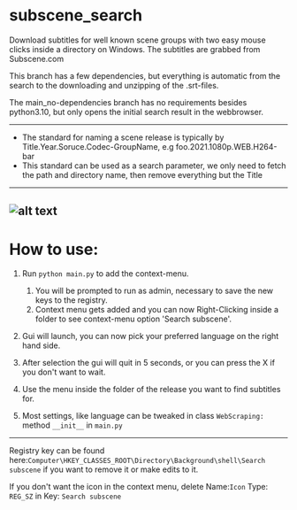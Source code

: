 # subscene_search
Download subtitles for well known scene groups with two easy mouse clicks inside a directory on Windows. The subtitles are grabbed from Subscene.com

<p>This branch has a few dependencies, but everything is automatic from the search to the downloading and unzipping of the .srt-files.
<p>The main_no-dependencies branch has no requirements besides python3.10, but only opens the initial search result in the webbrowser.

---


- The standard for naming a scene release is typically by Title.Year.Soruce.Codec-GroupName, e.g foo.2021.1080p.WEB.H264-bar
- This standard can be used as a search parameter, we only need to fetch the path and directory name, then remove everything but the Title


---
![alt text](https://github.com/vagabondHustler/Pykey_chatter/blob/main/resources/prtsc.png?raw=true)
---
# How to use:
1. Run ```python main.py``` to add the context-menu.
	1. You will be prompted to run as admin, necessary to save the new keys to the registry.
	2. Context menu gets added and you can now Right-Clicking inside a  folder to see context-menu option 'Search subscene'.
2. Gui will launch, you can now pick your preferred language on the right hand side.
  1. After selection the gui will quit in 5 seconds, or you can press the X if you don't want to wait.

3. Use the menu inside the folder of the release you want to find subtitles for.
  1. Most settings, like language can be tweaked in class ```WebScraping:``` method ```__init__``` in ```main.py```

---  
Registry key can be found here:```Computer\HKEY_CLASSES_ROOT\Directory\Background\shell\Search subscene``` if you want to remove it or make edits to it.

<p>

If you don't want the icon in the context menu, delete Name:```Icon``` Type: ```REG_SZ``` in Key: ```Search subscene```
